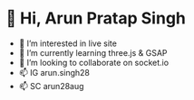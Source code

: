 # 👋 Hi, Arun Pratap Singh

- 👀 I’m interested in live site
- 🌱 I’m currently learning three.js & GSAP
- 💞️ I’m looking to collaborate on socket.io
- 📫 IG arun.singh28
- 📫 SC arun28aug

<!--- arunsingh28/arunsingh28 is a ✨ special ✨ repository because its `README.md` (this file) appears on your GitHub profile.
You can click the Preview link to take a look at your changes. --->
